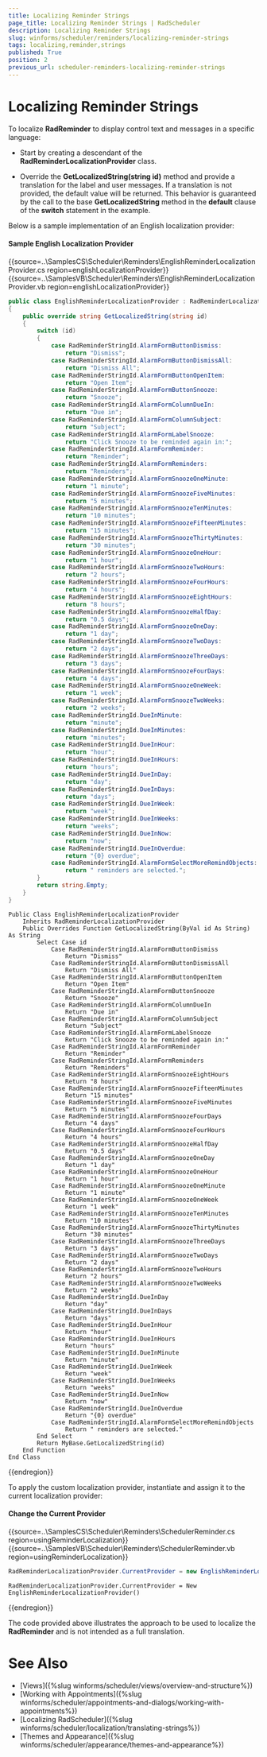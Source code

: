 ```yaml
---
title: Localizing Reminder Strings
page_title: Localizing Reminder Strings | RadScheduler
description: Localizing Reminder Strings
slug: winforms/scheduler/reminders/localizing-reminder-strings
tags: localizing,reminder,strings
published: True
position: 2
previous_url: scheduler-reminders-localizing-reminder-strings
---
```


# Localizing Reminder Strings

To localize __RadReminder__ to display control text and messages in a specific language:

* Start by creating a descendant of the __RadReminderLocalizationProvider__ class.

* Override the __GetLocalizedString(string id)__ method and provide a translation for the label and user messages. If a translation is not provided, the default value will be returned. This behavior is guaranteed by the call to the base __GetLocalizedString__ method in the __default__ clause of the __switch__ statement in the example.

Below is a sample implementation of an English localization provider:

#### Sample English Localization Provider

{{source=..\SamplesCS\Scheduler\Reminders\EnglishReminderLocalizationProvider.cs region=englishLocalizationProvider}} 
{{source=..\SamplesVB\Scheduler\Reminders\EnglishReminderLocalizationProvider.vb region=englishLocalizationProvider}} 

````C#
public class EnglishReminderLocalizationProvider : RadReminderLocalizationProvider
{
    public override string GetLocalizedString(string id) 
    {
        switch (id)
        {
            case RadReminderStringId.AlarmFormButtonDismiss:
                return "Dismiss";
            case RadReminderStringId.AlarmFormButtonDismissAll:
                return "Dismiss All";
            case RadReminderStringId.AlarmFormButtonOpenItem:
                return "Open Item";
            case RadReminderStringId.AlarmFormButtonSnooze:
                return "Snooze";
            case RadReminderStringId.AlarmFormColumnDueIn:
                return "Due in";
            case RadReminderStringId.AlarmFormColumnSubject:
                return "Subject";
            case RadReminderStringId.AlarmFormLabelSnooze:
                return "Click Snooze to be reminded again in:";
            case RadReminderStringId.AlarmFormReminder:
                return "Reminder";
            case RadReminderStringId.AlarmFormReminders:
                return "Reminders";
            case RadReminderStringId.AlarmFormSnoozeOneMinute:
                return "1 minute";
            case RadReminderStringId.AlarmFormSnoozeFiveMinutes:
                return "5 minutes";
            case RadReminderStringId.AlarmFormSnoozeTenMinutes:
                return "10 minutes";
            case RadReminderStringId.AlarmFormSnoozeFifteenMinutes:
                return "15 minutes";
            case RadReminderStringId.AlarmFormSnoozeThirtyMinutes:
                return "30 minutes";
            case RadReminderStringId.AlarmFormSnoozeOneHour:
                return "1 hour";
            case RadReminderStringId.AlarmFormSnoozeTwoHours:
                return "2 hours";
            case RadReminderStringId.AlarmFormSnoozeFourHours:
                return "4 hours";
            case RadReminderStringId.AlarmFormSnoozeEightHours:
                return "8 hours";
            case RadReminderStringId.AlarmFormSnoozeHalfDay:
                return "0.5 days";
            case RadReminderStringId.AlarmFormSnoozeOneDay:
                return "1 day";
            case RadReminderStringId.AlarmFormSnoozeTwoDays:
                return "2 days";
            case RadReminderStringId.AlarmFormSnoozeThreeDays:
                return "3 days";
            case RadReminderStringId.AlarmFormSnoozeFourDays:
                return "4 days";
            case RadReminderStringId.AlarmFormSnoozeOneWeek:
                return "1 week";
            case RadReminderStringId.AlarmFormSnoozeTwoWeeks:
                return "2 weeks";
            case RadReminderStringId.DueInMinute:
                return "minute";
            case RadReminderStringId.DueInMinutes:
                return "minutes";
            case RadReminderStringId.DueInHour:
                return "hour";
            case RadReminderStringId.DueInHours:
                return "hours";
            case RadReminderStringId.DueInDay:
                return "day";
            case RadReminderStringId.DueInDays:
                return "days";
            case RadReminderStringId.DueInWeek:
                return "week";
            case RadReminderStringId.DueInWeeks:
                return "weeks";
            case RadReminderStringId.DueInNow:
                return "now";    
            case RadReminderStringId.DueInOverdue:
                return "{0} overdue";
            case RadReminderStringId.AlarmFormSelectMoreRemindObjects:
                return " reminders are selected.";
        }
        return string.Empty;
    }
}

````
````VB.NET
Public Class EnglishReminderLocalizationProvider
    Inherits RadReminderLocalizationProvider
    Public Overrides Function GetLocalizedString(ByVal id As String) As String
        Select Case id
            Case RadReminderStringId.AlarmFormButtonDismiss
                Return "Dismiss"
            Case RadReminderStringId.AlarmFormButtonDismissAll
                Return "Dismiss All"
            Case RadReminderStringId.AlarmFormButtonOpenItem
                Return "Open Item"
            Case RadReminderStringId.AlarmFormButtonSnooze
                Return "Snooze"
            Case RadReminderStringId.AlarmFormColumnDueIn
                Return "Due in"
            Case RadReminderStringId.AlarmFormColumnSubject
                Return "Subject"
            Case RadReminderStringId.AlarmFormLabelSnooze
                Return "Click Snooze to be reminded again in:"
            Case RadReminderStringId.AlarmFormReminder
                Return "Reminder"
            Case RadReminderStringId.AlarmFormReminders
                Return "Reminders"
            Case RadReminderStringId.AlarmFormSnoozeEightHours
                Return "8 hours"
            Case RadReminderStringId.AlarmFormSnoozeFifteenMinutes
                Return "15 minutes"
            Case RadReminderStringId.AlarmFormSnoozeFiveMinutes
                Return "5 minutes"
            Case RadReminderStringId.AlarmFormSnoozeFourDays
                Return "4 days"
            Case RadReminderStringId.AlarmFormSnoozeFourHours
                Return "4 hours"
            Case RadReminderStringId.AlarmFormSnoozeHalfDay
                Return "0.5 days"
            Case RadReminderStringId.AlarmFormSnoozeOneDay
                Return "1 day"
            Case RadReminderStringId.AlarmFormSnoozeOneHour
                Return "1 hour"
            Case RadReminderStringId.AlarmFormSnoozeOneMinute
                Return "1 minute"
            Case RadReminderStringId.AlarmFormSnoozeOneWeek
                Return "1 week"
            Case RadReminderStringId.AlarmFormSnoozeTenMinutes
                Return "10 minutes"
            Case RadReminderStringId.AlarmFormSnoozeThirtyMinutes
                Return "30 minutes"
            Case RadReminderStringId.AlarmFormSnoozeThreeDays
                Return "3 days"
            Case RadReminderStringId.AlarmFormSnoozeTwoDays
                Return "2 days"
            Case RadReminderStringId.AlarmFormSnoozeTwoHours
                Return "2 hours"
            Case RadReminderStringId.AlarmFormSnoozeTwoWeeks
                Return "2 weeks"
            Case RadReminderStringId.DueInDay
                Return "day"
            Case RadReminderStringId.DueInDays
                Return "days"
            Case RadReminderStringId.DueInHour
                Return "hour"
            Case RadReminderStringId.DueInHours
                Return "hours"
            Case RadReminderStringId.DueInMinute
                Return "minute"
            Case RadReminderStringId.DueInWeek
                Return "week"
            Case RadReminderStringId.DueInWeeks
                Return "weeks"
            Case RadReminderStringId.DueInNow
                Return "now"
            Case RadReminderStringId.DueInOverdue
                Return "{0} overdue"
            Case RadReminderStringId.AlarmFormSelectMoreRemindObjects
                Return " reminders are selected."
        End Select
        Return MyBase.GetLocalizedString(id)
    End Function
End Class

````

{{endregion}} 

To apply the custom localization provider, instantiate and assign it to the current localization provider:

#### Change the Current Provider

{{source=..\SamplesCS\Scheduler\Reminders\SchedulerReminder.cs region=usingReminderLocalization}} 
{{source=..\SamplesVB\Scheduler\Reminders\SchedulerReminder.vb region=usingReminderLocalization}} 

````C#
RadReminderLocalizationProvider.CurrentProvider = new EnglishReminderLocalizationProvider();

````
````VB.NET
RadReminderLocalizationProvider.CurrentProvider = New EnglishReminderLocalizationProvider()

````

{{endregion}} 

The code provided above illustrates the approach to be used to localize the __RadReminder__ and is not intended as a full translation.

# See Also

* [Views]({%slug winforms/scheduler/views/overview-and-structure%})
* [Working with Appointments]({%slug winforms/scheduler/appointments-and-dialogs/working-with-appointments%})
* [Localizing RadScheduler]({%slug winforms/scheduler/localization/translating-strings%})
* [Themes and Appearance]({%slug winforms/scheduler/appearance/themes-and-appearance%})
        
